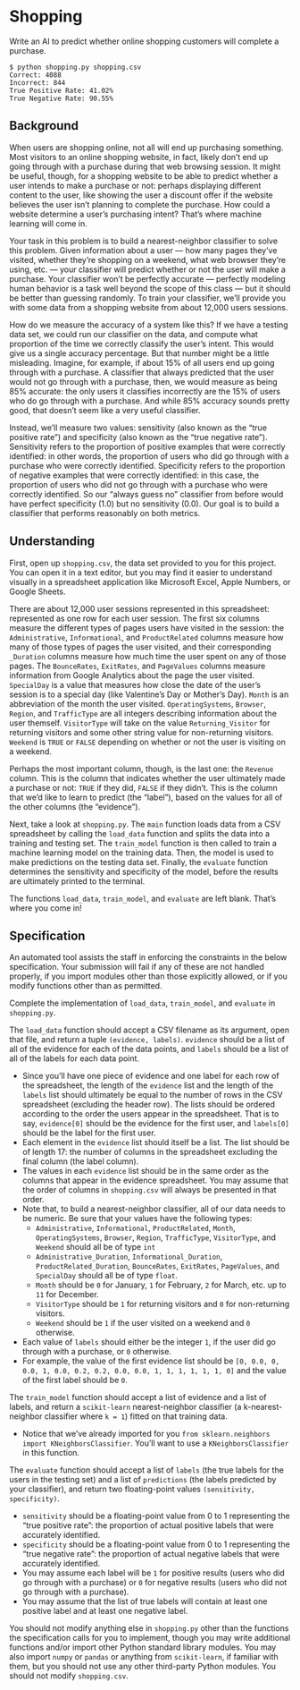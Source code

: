 # Shopping

<p>Write an AI to predict whether online shopping customers will complete a purchase.</p>

<div class="language-plaintext highlighter-rouge"><div class="highlight"><pre class="highlight"><code>$ python shopping.py shopping.csv
Correct: 4088
Incorrect: 844
True Positive Rate: 41.02%
True Negative Rate: 90.55%
</code></pre></div></div>


<h2 id="background">Background</h2>

<p>When users are shopping online, not all will end up purchasing something. Most visitors to an online shopping website, in fact, likely don’t end up going through with a purchase during that web browsing session. It might be useful, though, for a shopping website to be able to predict whether a user intends to make a purchase or not: perhaps displaying different content to the user, like showing the user a discount offer if the website believes the user isn’t planning to complete the purchase. How could a website determine a user’s purchasing intent? That’s where machine learning will come in.</p>

<p>Your task in this problem is to build a nearest-neighbor classifier to solve this problem. Given information about a user — how many pages they’ve visited, whether they’re shopping on a weekend, what web browser they’re using, etc. — your classifier will predict whether or not the user will make a purchase. Your classifier won’t be perfectly accurate — perfectly modeling human behavior is a task well beyond the scope of this class — but it should be better than guessing randomly. To train your classifier, we’ll provide you with some data from a shopping website from about 12,000 users sessions.</p>

<p>How do we measure the accuracy of a system like this? If we have a testing data set, we could run our classifier on the data, and compute what proportion of the time we correctly classify the user’s intent. This would give us a single accuracy percentage. But that number might be a little misleading. Imagine, for example, if about 15% of all users end up going through with a purchase. A classifier that always predicted that the user would not go through with a purchase, then, we would measure as being 85% accurate: the only users it classifies incorrectly are the 15% of users who do go through with a purchase. And while 85% accuracy sounds pretty good, that doesn’t seem like a very useful classifier.</p>

<p>Instead, we’ll measure two values: sensitivity (also known as the “true positive rate”) and specificity (also known as the “true negative rate”). Sensitivity refers to the proportion of positive examples that were correctly identified: in other words, the proportion of users who did go through with a purchase who were correctly identified. Specificity refers to the proportion of negative examples that were correctly identified: in this case, the proportion of users who did not go through with a purchase who were correctly identified. So our “always guess no” classifier from before would have perfect specificity (1.0) but no sensitivity (0.0). Our goal is to build a classifier that performs reasonably on both metrics.</p>


<h2 id="understanding">Understanding</h2>

<p>First, open up <code class="language-plaintext highlighter-rouge">shopping.csv</code>, the data set provided to you for this project. You can open it in a text editor, but you may find it easier to understand visually in a spreadsheet application like Microsoft Excel, Apple Numbers, or Google Sheets.</p>

<p>There are about 12,000 user sessions represented in this spreadsheet: represented as one row for each user session. The first six columns measure the different types of pages users have visited in the session: the <code class="language-plaintext highlighter-rouge">Administrative</code>, <code class="language-plaintext highlighter-rouge">Informational</code>, and <code class="language-plaintext highlighter-rouge">ProductRelated</code> columns measure how many of those types of pages the user visited, and their corresponding <code class="language-plaintext highlighter-rouge">_Duration</code> columns measure how much time the user spent on any of those pages. The <code class="language-plaintext highlighter-rouge">BounceRates</code>, <code class="language-plaintext highlighter-rouge">ExitRates</code>, and <code class="language-plaintext highlighter-rouge">PageValues</code> columns measure information from Google Analytics about the page the user visited. <code class="language-plaintext highlighter-rouge">SpecialDay</code> is a value that measures how close the date of the user’s session is to a special day (like Valentine’s Day or Mother’s Day). <code class="language-plaintext highlighter-rouge">Month</code> is an abbreviation of the month the user visited. <code class="language-plaintext highlighter-rouge">OperatingSystems</code>, <code class="language-plaintext highlighter-rouge">Browser</code>, <code class="language-plaintext highlighter-rouge">Region</code>, and <code class="language-plaintext highlighter-rouge">TrafficType</code> are all integers describing information about the user themself. <code class="language-plaintext highlighter-rouge">VisitorType</code> will take on the value <code class="language-plaintext highlighter-rouge">Returning_Visitor</code> for returning visitors and some other string value for non-returning visitors. <code class="language-plaintext highlighter-rouge">Weekend</code> is <code class="language-plaintext highlighter-rouge">TRUE</code> or <code class="language-plaintext highlighter-rouge">FALSE</code> depending on whether or not the user is visiting on a weekend.</p>

<p>Perhaps the most important column, though, is the last one: the <code class="language-plaintext highlighter-rouge">Revenue</code> column. This is the column that indicates whether the user ultimately made a purchase or not: <code class="language-plaintext highlighter-rouge">TRUE</code> if they did, <code class="language-plaintext highlighter-rouge">FALSE</code> if they didn’t. This is the column that we’d like to learn to predict (the “label”), based on the values for all of the other columns (the “evidence”).</p>

<p>Next, take a look at <code class="language-plaintext highlighter-rouge">shopping.py</code>. The <code class="language-plaintext highlighter-rouge">main</code> function loads data from a CSV spreadsheet by calling the <code class="language-plaintext highlighter-rouge">load_data</code> function and splits the data into a training and testing set. The <code class="language-plaintext highlighter-rouge">train_model</code> function is then called to train a machine learning model on the training data. Then, the model is used to make predictions on the testing data set. Finally, the <code class="language-plaintext highlighter-rouge">evaluate</code> function determines the sensitivity and specificity of the model, before the results are ultimately printed to the terminal.</p>

<p>The functions <code class="language-plaintext highlighter-rouge">load_data</code>, <code class="language-plaintext highlighter-rouge">train_model</code>, and <code class="language-plaintext highlighter-rouge">evaluate</code> are left blank. That’s where you come in!</p>

<h2 id="specification">Specification</h2>

<div class="alert" data-alert="warning" role="alert"><p>An automated tool assists the staff in enforcing the constraints in the below specification. Your submission will fail if any of these are not handled properly, if you import modules other than those explicitly allowed, or if you modify functions other than as permitted.</p></div>

<p>Complete the implementation of <code class="language-plaintext highlighter-rouge">load_data</code>, <code class="language-plaintext highlighter-rouge">train_model</code>, and <code class="language-plaintext highlighter-rouge">evaluate</code> in <code class="language-plaintext highlighter-rouge">shopping.py</code>.</p>

<p>The <code class="language-plaintext highlighter-rouge">load_data</code> function should accept a CSV filename as its argument, open that file, and return a tuple <code class="language-plaintext highlighter-rouge">(evidence, labels)</code>. <code class="language-plaintext highlighter-rouge">evidence</code> should be a list of all of the evidence for each of the data points, and <code class="language-plaintext highlighter-rouge">labels</code> should be a list of all of the labels for each data point.</p>

<ul>
  <li data-marker="*">Since you’ll have one piece of evidence and one label for each row of the spreadsheet, the length of the <code class="language-plaintext highlighter-rouge">evidence</code> list and the length of the <code class="language-plaintext highlighter-rouge">labels</code> list should ultimately be equal to the number of rows in the CSV spreadsheet (excluding the header row). The lists should be ordered according to the order the users appear in the spreadsheet. That is to say, <code class="language-plaintext highlighter-rouge">evidence[0]</code> should be the evidence for the first user, and <code class="language-plaintext highlighter-rouge">labels[0]</code> should be the label for the first user.</li>
  <li data-marker="*">Each element in the <code class="language-plaintext highlighter-rouge">evidence</code> list should itself be a list. The list should be of length 17: the number of columns in the spreadsheet excluding the final column (the label column).</li>
  <li data-marker="*">The values in each <code class="language-plaintext highlighter-rouge">evidence</code> list should be in the same order as the columns that appear in the evidence spreadsheet. You may assume that the order of columns in <code class="language-plaintext highlighter-rouge">shopping.csv</code> will always be presented in that order.</li>
  <li data-marker="*">Note that, to build a nearest-neighbor classifier, all of our data needs to be numeric. Be sure that your values have the following types:
    <ul>
      <li data-marker="*"><code class="language-plaintext highlighter-rouge">Administrative</code>, <code class="language-plaintext highlighter-rouge">Informational</code>, <code class="language-plaintext highlighter-rouge">ProductRelated</code>, <code class="language-plaintext highlighter-rouge">Month</code>, <code class="language-plaintext highlighter-rouge">OperatingSystems</code>, <code class="language-plaintext highlighter-rouge">Browser</code>, <code class="language-plaintext highlighter-rouge">Region</code>, <code class="language-plaintext highlighter-rouge">TrafficType</code>, <code class="language-plaintext highlighter-rouge">VisitorType</code>, and <code class="language-plaintext highlighter-rouge">Weekend</code> should all be of type <code class="language-plaintext highlighter-rouge">int</code></li>
      <li data-marker="*"><code class="language-plaintext highlighter-rouge">Administrative_Duration</code>, <code class="language-plaintext highlighter-rouge">Informational_Duration</code>, <code class="language-plaintext highlighter-rouge">ProductRelated_Duration</code>, <code class="language-plaintext highlighter-rouge">BounceRates</code>, <code class="language-plaintext highlighter-rouge">ExitRates</code>, <code class="language-plaintext highlighter-rouge">PageValues</code>, and <code class="language-plaintext highlighter-rouge">SpecialDay</code> should all be of type <code class="language-plaintext highlighter-rouge">float</code>.</li>
      <li data-marker="*"><code class="language-plaintext highlighter-rouge">Month</code> should be <code class="language-plaintext highlighter-rouge">0</code> for January, <code class="language-plaintext highlighter-rouge">1</code> for February, <code class="language-plaintext highlighter-rouge">2</code> for March, etc. up to <code class="language-plaintext highlighter-rouge">11</code> for December.</li>
      <li data-marker="*"><code class="language-plaintext highlighter-rouge">VisitorType</code> should be <code class="language-plaintext highlighter-rouge">1</code> for returning visitors and <code class="language-plaintext highlighter-rouge">0</code> for non-returning visitors.</li>
      <li data-marker="*"><code class="language-plaintext highlighter-rouge">Weekend</code> should be <code class="language-plaintext highlighter-rouge">1</code> if the user visited on a weekend and <code class="language-plaintext highlighter-rouge">0</code> otherwise.</li>
    </ul>
  </li>
  <li data-marker="*">Each value of <code class="language-plaintext highlighter-rouge">labels</code> should either be the integer <code class="language-plaintext highlighter-rouge">1</code>, if the user did go through with a purchase, or <code class="language-plaintext highlighter-rouge">0</code> otherwise.</li>
  <li data-marker="*">For example, the value of the first evidence list should be <code class="language-plaintext highlighter-rouge">[0, 0.0, 0, 0.0, 1, 0.0, 0.2, 0.2, 0.0, 0.0, 1, 1, 1, 1, 1, 1, 0]</code> and the value of the first label should be <code class="language-plaintext highlighter-rouge">0</code>.</li>
</ul>

<p>The <code class="language-plaintext highlighter-rouge">train_model</code> function should accept a list of evidence and a list of labels, and return a <code class="language-plaintext highlighter-rouge">scikit-learn</code> nearest-neighbor classifier (a k-nearest-neighbor classifier where <code class="language-plaintext highlighter-rouge">k = 1</code>) fitted on that training data.</p>

<ul>
  <li data-marker="*">Notice that we’ve already imported for you <code class="language-plaintext highlighter-rouge">from sklearn.neighbors import KNeighborsClassifier</code>. You’ll want to use a <code class="language-plaintext highlighter-rouge">KNeighborsClassifier</code> in this function.</li>
</ul>

<p>The <code class="language-plaintext highlighter-rouge">evaluate</code> function should accept a list of <code class="language-plaintext highlighter-rouge">labels</code> (the true labels for the users in the testing set) and a list of <code class="language-plaintext highlighter-rouge">predictions</code> (the labels predicted by your classifier), and return two floating-point values <code class="language-plaintext highlighter-rouge">(sensitivity, specificity)</code>.</p>

<ul>
  <li data-marker="*"><code class="language-plaintext highlighter-rouge">sensitivity</code> should be a floating-point value from 0 to 1 representing the “true positive rate”: the proportion of actual positive labels that were accurately identified.</li>
  <li data-marker="*"><code class="language-plaintext highlighter-rouge">specificity</code> should be a floating-point value from 0 to 1 representing the “true negative rate”: the proportion of actual negative labels that were accurately identified.</li>
  <li data-marker="*">You may assume each label will be <code class="language-plaintext highlighter-rouge">1</code> for positive results (users who did go through with a purchase) or <code class="language-plaintext highlighter-rouge">0</code> for negative results (users who did not go through with a purchase).</li>
  <li data-marker="*">You may assume that the list of true labels will contain at least one positive label and at least one negative label.</li>
</ul>

<p>You should not modify anything else in <code class="language-plaintext highlighter-rouge">shopping.py</code> other than the functions the specification calls for you to implement, though you may write additional functions and/or import other Python standard library modules. You may also import <code class="language-plaintext highlighter-rouge">numpy</code> or <code class="language-plaintext highlighter-rouge">pandas</code> or anything from <code class="language-plaintext highlighter-rouge">scikit-learn</code>, if familiar with them, but you should not use any other third-party Python modules. You should not modify <code class="language-plaintext highlighter-rouge">shopping.csv</code>.</p>

